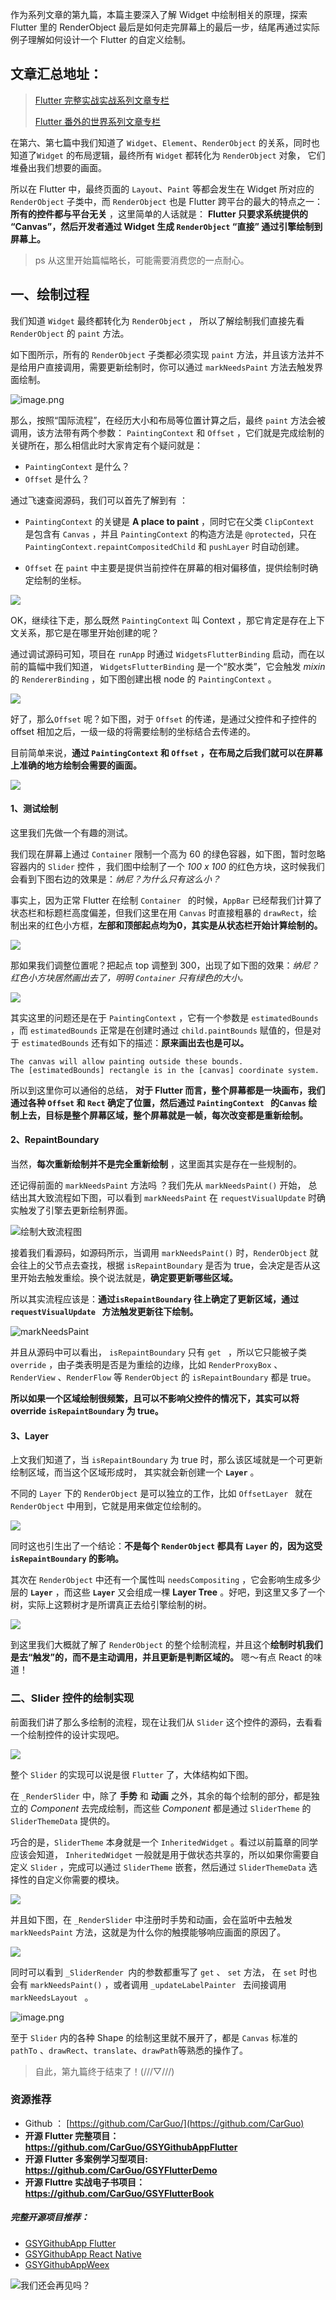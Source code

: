 作为系列文章的第九篇，本篇主要深入了解 Widget 中绘制相关的原理，探索 Flutter 里的 RenderObject 最后是如何走完屏幕上的最后一步，结尾再通过实际例子理解如何设计一个 Flutter 的自定义绘制。

## 文章汇总地址：

> [Flutter 完整实战实战系列文章专栏](https://juejin.im/collection/5db25bcff265da06a19a304e)
>
> [Flutter 番外的世界系列文章专栏](https://juejin.im/collection/5db25d706fb9a069f422c374)

在第六、第七篇中我们知道了 `Widget`、`Element`、`RenderObject` 的关系，同时也知道了`Widget` 的布局逻辑，最终所有 `Widget` 都转化为 `RenderObject` 对象， 它们堆叠出我们想要的画面。

所以在 Flutter  中，最终页面的 `Layout`、`Paint` 等都会发生在 Widget  所对应的 `RenderObject` 子类中，而 `RenderObject`  也是 Flutter 跨平台的最大的特点之一：**所有的控件都与平台无关** ，这里简单的人话就是： **Flutter 只要求系统提供的 “Canvas”，然后开发者通过 Widget 生成 `RenderObject` “直接” 通过引擎绘制到屏幕上。**

> ps 从这里开始篇幅略长，可能需要消费您的一点耐心。

## 一、绘制过程

我们知道 `Widget` 最终都转化为 `RenderObject` ， 所以了解绘制我们直接先看 `RenderObject` 的 `paint` 方法。

如下图所示，所有的  `RenderObject` 子类都必须实现 `paint` 方法，并且该方法并不是给用户直接调用，需要更新绘制时，你可以通过 `markNeedsPaint` 方法去触发界面绘制。

![image.png](http://img.cdn.guoshuyu.cn/20190604_Flutter-9/image1)

那么，按照“国际流程”，在经历大小和布局等位置计算之后，最终 `paint`  方法会被调用，该方法带有两个参数： `PaintingContext`  和  `Offset`  ，它们就是完成绘制的关键所在，那么相信此时大家肯定有个疑问就是：

- `PaintingContext` 是什么？
- `Offset` 是什么？

通过飞速查阅源码，我们可以首先了解到有 ：

- `PaintingContext` 的关键是 **A place to paint**  ，同时它在父类 `ClipContext `  是包含有 `Canvas` ，并且  `PaintingContext`  的构造方法是  `@protected`，只在 `PaintingContext.repaintCompositedChild` 和 `pushLayer` 时自动创建。

- `Offset` 在 `paint` 中主要是提供当前控件在屏幕的相对偏移值，提供绘制时确定绘制的坐标。

![](http://img.cdn.guoshuyu.cn/20190604_Flutter-9/image2)


OK，继续往下走，那么既然 `PaintingContext` 叫 Context ，那它肯定是存在上下文关系，那它是在哪里开始创建的呢？

通过调试源码可知，项目在 `runApp` 时通过 `WidgetsFlutterBinding` 启动，而在以前的篇幅中我们知道， `WidgetsFlutterBinding` 是一个“胶水类”，它会触发 *mixin* 的 `RendererBinding` ，如下图创建出根 node 的 `PaintingContext` 。

![](http://img.cdn.guoshuyu.cn/20190604_Flutter-9/image3)


好了，那么`Offset` 呢？如下图，对于 `Offset` 的传递，是通过父控件和子控件的 offset 相加之后，一级一级的将需要绘制的坐标结合去传递的。

目前简单来说，**通过 `PaintingContext` 和 `Offset` ，在布局之后我们就可以在屏幕上准确的地方绘制会需要的画面。**

![](http://img.cdn.guoshuyu.cn/20190604_Flutter-9/image4)

#### 1、测试绘制

这里我们先做一个有趣的测试。

我们现在屏幕上通过 `Container` 限制一个高为 60 的绿色容器，如下图，暂时忽略容器内的 `Slider` 控件 ，我们图中绘制了一个 *100 x 100* 的红色方块，这时候我们会看到下图右边的效果是：*纳尼？为什么只有这么小？*

事实上，因为正常 Flutter 在绘制 `Container ` 的时候，`AppBar` 已经帮我们计算了状态栏和标题栏高度偏差，但我们这里在用 `Canvas` 时直接粗暴的 `drawRect`，绘制出来的红色小方框，**左部和顶部起点均为0，其实是从状态栏开始计算绘制的。** 

![](http://img.cdn.guoshuyu.cn/20190604_Flutter-9/image5)

那如果我们调整位置呢？把起点 top 调整到 300，出现了如下图的效果：*纳尼？红色小方块居然画出去了，明明 `Container` 只有绿色的大小。* 

![](http://img.cdn.guoshuyu.cn/20190604_Flutter-9/image6)

其实这里的问题还是在于 `PaintingContext` ，它有一个参数是 `estimatedBounds` ，而 `estimatedBounds` 正常是在创建时通过 `child.paintBounds`  赋值的，但是对于  `estimatedBounds` 还有如下的描述：**原来画出去也是可以。**

```
The canvas will allow painting outside these bounds.
The [estimatedBounds] rectangle is in the [canvas] coordinate system.
```

所以到这里你可以通俗的总结， **对于 Flutter 而言，整个屏幕都是一块画布，我们通过各种 `Offset` 和 `Rect` 确定了位置，然后通过 `PaintingContext `  的`Canvas` 绘制上去，目标是整个屏幕区域，整个屏幕就是一帧，每次改变都是重新绘制。**

#### 2、RepaintBoundary

当然，**每次重新绘制并不是完全重新绘制** ，这里面其实是存在一些规制的。

还记得前面的 `markNeedsPaint` 方法吗 ？我们先从 `markNeedsPaint()` 开始， 总结出其大致流程如下图，可以看到 `markNeedsPaint` 在 `requestVisualUpdate` 时确实触发了引擎去更新绘制界面。

![绘制大致流程图](http://img.cdn.guoshuyu.cn/20190604_Flutter-9/image7)

接着我们看源码，如源码所示，当调用 `markNeedsPaint()` 时，`RenderObject` 就会往上的父节点去查找，根据 `isRepaintBoundary` 是否为 true，会决定是否从这里开始去触发重绘。换个说法就是，**确定要更新哪些区域。**

所以其实流程应该是：**通过`isRepaintBoundary` 往上确定了更新区域，通过 `requestVisualUpdate ` 方法触发更新往下绘制。**

![markNeedsPaint](http://img.cdn.guoshuyu.cn/20190604_Flutter-9/image8)

并且从源码中可以看出， `isRepaintBoundary` 只有 `get ` ，所以它只能被子类 `override` ，由子类表明是否是为重绘的边缘，比如 `RenderProxyBox` 、`RenderView` 、`RenderFlow` 等 `RenderObject` 的  `isRepaintBoundary` 都是 true。

**所以如果一个区域绘制很频繁，且可以不影响父控件的情况下，其实可以将 override `isRepaintBoundary` 为 true。**


#### 3、Layer

上文我们知道了，当 `isRepaintBoundary` 为 true 时，那么该区域就是一个可更新绘制区域，而当这个区域形成时， 其实就会新创建一个 **`Layer`** 。

不同的 `Layer` 下的 `RenderObject` 是可以独立的工作，比如 `OffsetLayer ` 就在 `RenderObject` 中用到，它就是用来做定位绘制的。

![](http://img.cdn.guoshuyu.cn/20190604_Flutter-9/image9)

同时这也引生出了一个结论：**不是每个 `RenderObject` 都具有 `Layer` 的，因为这受 `isRepaintBoundary` 的影响。** 

其次在 `RenderObject` 中还有一个属性叫 `needsCompositing` ，它会影响生成多少层的 **`Layer`** ，而这些 **`Layer`**  又会组成一棵 **Layer Tree**  。好吧，到这里又多了一个树，实际上这颗树才是所谓真正去给引擎绘制的树。

![](http://img.cdn.guoshuyu.cn/20190604_Flutter-9/image10)

到这里我们大概就了解了 `RenderObject` 的整个绘制流程，并且这个**绘制时机我们是去“触发”的，而不是主动调用，并且更新是判断区域的。** 嗯～有点 React 的味道！


### 二、Slider 控件的绘制实现

前面我们讲了那么多绘制的流程，现在让我们从 `Slider` 这个控件的源码，去看看一个绘制控件的设计实现吧。

![](http://img.cdn.guoshuyu.cn/20190604_Flutter-9/image11)


整个 `Slider`  的实现可以说是很 `Flutter` 了，大体结构如下图。

在 `_RenderSlider` 中，除了 **手势** 和 **动画** 之外，其余的每个绘制的部分，都是独立的 *Component* 去完成绘制，而这些 *Component* 都是通过 `SliderTheme` 的 `SliderThemeData` 提供的。

巧合的是，`SliderTheme` 本身就是一个 `InheritedWidget` 。看过以前篇章的同学应该会知道， `InheritedWidget`  一般就是用于做状态共享的，所以如果你需要自定义  `Slider`  ，完成可以通过 `SliderTheme` 嵌套，然后通过 `SliderThemeData` 选择性的自定义你需要的模块。

![](http://img.cdn.guoshuyu.cn/20190604_Flutter-9/image12)

并且如下图，在 `_RenderSlider`  中注册时手势和动画，会在监听中去触发 `markNeedsPaint` 方法，这就是为什么你的触摸能够响应画面的原因了。

![](http://img.cdn.guoshuyu.cn/20190604_Flutter-9/image13)

同时可以看到  `_SliderRender `内的参数都重写了 `get` 、 `set` 方法， 在 `set` 时也会有  `markNeedsPaint()` ，或者调用 `_updateLabelPainter ` 去间接调用 `markNeedsLayout ` 。

![image.png](http://img.cdn.guoshuyu.cn/20190604_Flutter-9/image14)

至于 `Slider` 内的各种 Shape 的绘制这里就不展开了，都是 `Canvas` 标准的 `pathTo` 、`drawRect`、`translate`、`drawPath`等熟悉的操作了。


>自此，第九篇终于结束了！(///▽///)

### 资源推荐

* Github ： [https://github.com/CarGuo/](https://github.com/CarGuo)
* **开源 Flutter 完整项目：https://github.com/CarGuo/GSYGithubAppFlutter**
* **开源 Flutter 多案例学习型项目: https://github.com/CarGuo/GSYFlutterDemo**
* **开源 Fluttre 实战电子书项目：https://github.com/CarGuo/GSYFlutterBook**

##### 完整开源项目推荐：

* [GSYGithubApp Flutter](https://github.com/CarGuo/GSYGithubAppFlutter ) 
* [GSYGithubApp React Native](https://github.com/CarGuo/GSYGithubApp ) 
* [GSYGithubAppWeex](https://github.com/CarGuo/GSYGithubAppWeex)



![我们还会再见吗？](http://img.cdn.guoshuyu.cn/20190604_Flutter-9/image15)